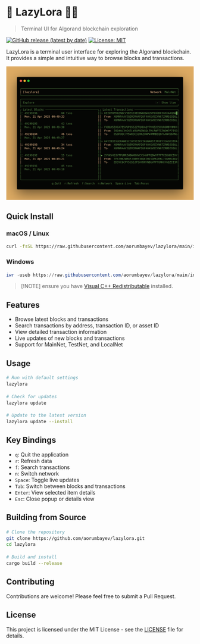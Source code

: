 # 🔎 LazyLora ⛓️‍💥

> Terminal UI for Algorand blockchain exploration

[![GitHub release (latest by date)](https://img.shields.io/github/v/release/aorumbayev/lazylora)](https://github.com/aorumbayev/lazylora/releases/latest)
[![License: MIT](https://img.shields.io/badge/License-MIT-yellow.svg)](https://opensource.org/licenses/MIT)

LazyLora is a terminal user interface for exploring the Algorand blockchain. It provides a simple and intuitive way to browse blocks and transactions.

![LazyLora Screenshot](assets/lazylora.png)

## Quick Install

### macOS / Linux

```bash
curl -fsSL https://raw.githubusercontent.com/aorumbayev/lazylora/main/install.sh | bash
```

### Windows

```powershell
iwr -useb https://raw.githubusercontent.com/aorumbayev/lazylora/main/install.ps1 | iex
```

> [!NOTE] ensure you have [Visual C++ Redistributable](https://learn.microsoft.com/en-us/cpp/windows/latest-supported-vc-redist?view=msvc-170) installed.

## Features

- Browse latest blocks and transactions
- Search transactions by address, transaction ID, or asset ID
- View detailed transaction information
- Live updates of new blocks and transactions
- Support for MainNet, TestNet, and LocalNet

## Usage

```bash
# Run with default settings
lazylora

# Check for updates
lazylora update

# Update to the latest version
lazylora update --install
```

## Key Bindings

- `q`: Quit the application
- `r`: Refresh data
- `f`: Search transactions
- `n`: Switch network
- `Space`: Toggle live updates
- `Tab`: Switch between blocks and transactions
- `Enter`: View selected item details
- `Esc`: Close popup or details view

## Building from Source

```bash
# Clone the repository
git clone https://github.com/aorumbayev/lazylora.git
cd lazylora

# Build and install
cargo build --release
```

## Contributing

Contributions are welcome! Please feel free to submit a Pull Request.

## License

This project is licensed under the MIT License - see the [LICENSE](LICENSE) file for details.
